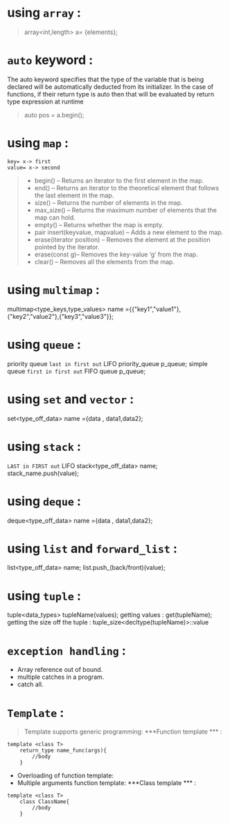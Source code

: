 # using `array` :
> array<int,length> a= {elements};

# `auto` keyword :     
The auto keyword specifies that the type of the variable that is being declared will be automatically deducted from its initializer. In the case of functions, if their return type is auto then that will be evaluated by return type expression at runtime

> auto pos = a.begin();

# using `map` :
```map<key,value> x;
key= x-> first
value= x-> second
```
> - begin() – Returns an iterator to the first element in the map.
> - end() – Returns an iterator to the theoretical element that follows the last element in the map.
> - size() – Returns the number of elements in the map.
> - max_size() – Returns the maximum number of elements that the map can hold.
> - empty() – Returns whether the map is empty.
> - pair insert(keyvalue, mapvalue) – Adds a new element to the map.
> - erase(iterator position) – Removes the element at the position pointed by the iterator.
> - erase(const g)– Removes the key-value ‘g’ from the map.
> - clear() – Removes all the elements from the map.
# using `multimap` :
multimap<type_keys,type_values> name ={{"key1","value1"},{"key2","value2"},{"key3","value3"}};
# using `queue` :
priority queue `last in first out` LIFO 
    priority_queue<int> p_queue;
simple queue `first in first out` FIFO
    queue<int> p_queue;
# using `set` and `vector` :
set<type_off_data> name ={data , data1,data2};
# using `stack` :
`LAST in FIRST out` LIFO
    stack<type_off_data> name;
    stack_name.push(value);
# using `deque` :
deque<type_off_data> name ={data , data1,data2};

# using `list` and `forward_list` :
list<type_off_data> name;
list.push_(back/front)(value);
# using `tuple` :
tuple<data_types> tupleName(values);
getting values : get<index>(tupleName);
getting the size off the tuple : tuple_size<decltype(tupleName)>::value

# `exception handling` :
- Array reference out of bound.
- multiple catches in a program.
- catch all.
# `Template` :
>Template supports generic programming:
***Function template *** :
```
template <class T>
    return_type name_func(args){
        //body 
    }
```
- Overloading of function template:
- Multiple arguments function template:
***Class template *** :
```
template <class T>
    class ClassName{
        //body 
    }
```
